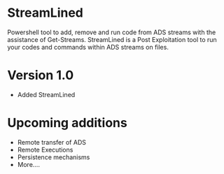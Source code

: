 # StreamLined
Powershell tool to add, remove and run code from ADS streams with the assistance of Get-Streams. StreamLined is a Post Exploitation tool to run your codes and commands within ADS streams on files.
# Version 1.0
* Added StreamLined
# Upcoming additions
* Remote transfer of ADS
* Remote Executions
* Persistence mechanisms
* More....
